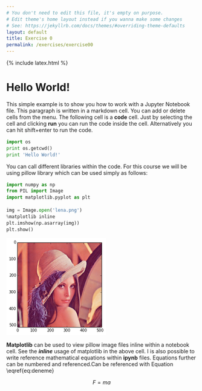 ```yaml
---
# You don't need to edit this file, it's empty on purpose.
# Edit theme's home layout instead if you wanna make some changes
# See: https://jekyllrb.com/docs/themes/#overriding-theme-defaults
layout: default
title: Exercise 0
permalink: /exercises/exercise00
---
```

{% include latex.html %}


# Hello World!


This simple example is to show you how to work with a Jupyter Notebook file. This paragraph is written in a markdown cell. You can add or delete cells from the menu. The following cell is a **code** cell. Just by selecting the cell and clicking **run** you can run the code inside the cell. Alternatively you can hit shift+enter to run the code.


```python
import os
print os.getcwd()
print 'Hello World!'
```

You can call different libraries within the code. For this course we will be using pillow library which can be used simply as follows:


```python
import numpy as np
from PIL import Image
import matplotlib.pyplot as plt

img = Image.open('lena.png')
%matplotlib inline
plt.imshow(np.asarray(img))
plt.show()
```


![png](/exercises/exercise00_files/exercise00_3_0.png)


**Matplotlib** can be used to view pillow image files inline within a notebook cell. See the ***inline*** usage of matplotlib in the above cell. I is also possible to write reference mathematical equations within **ipynb** files.  Equations further can be numbered and referenced.Can be referenced with Equation \eqref{eq:deneme}

$$ \begin{equation} 
F = m a\label{eq:deneme} 
\end{equation} 
$$

